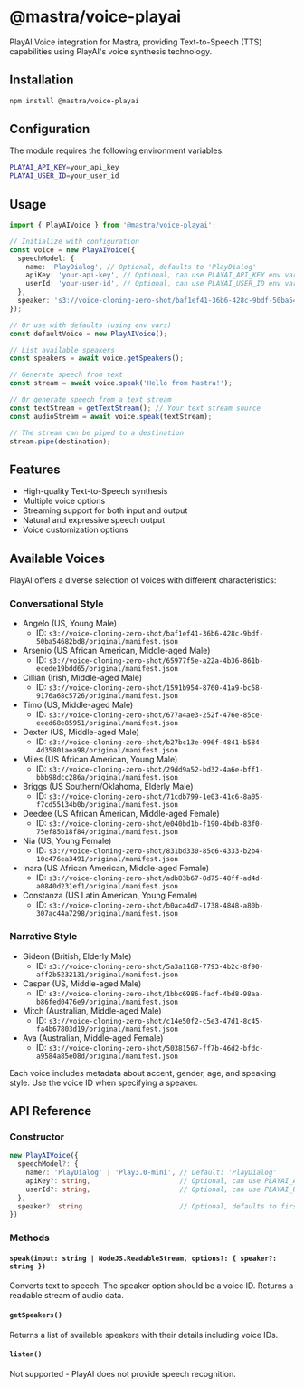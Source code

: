 # @mastra/voice-playai

PlayAI Voice integration for Mastra, providing Text-to-Speech (TTS) capabilities using PlayAI's voice synthesis technology.

## Installation

```bash
npm install @mastra/voice-playai
```

## Configuration

The module requires the following environment variables:

```bash
PLAYAI_API_KEY=your_api_key
PLAYAI_USER_ID=your_user_id
```

## Usage

```typescript
import { PlayAIVoice } from '@mastra/voice-playai';

// Initialize with configuration
const voice = new PlayAIVoice({
  speechModel: {
    name: 'PlayDialog', // Optional, defaults to 'PlayDialog'
    apiKey: 'your-api-key', // Optional, can use PLAYAI_API_KEY env var
    userId: 'your-user-id', // Optional, can use PLAYAI_USER_ID env var
  },
  speaker: 's3://voice-cloning-zero-shot/baf1ef41-36b6-428c-9bdf-50ba54682bd8/original/manifest.json', // Optional, defaults to first available voice
});

// Or use with defaults (using env vars)
const defaultVoice = new PlayAIVoice();

// List available speakers
const speakers = await voice.getSpeakers();

// Generate speech from text
const stream = await voice.speak('Hello from Mastra!');

// Or generate speech from a text stream
const textStream = getTextStream(); // Your text stream source
const audioStream = await voice.speak(textStream);

// The stream can be piped to a destination
stream.pipe(destination);
```

## Features

- High-quality Text-to-Speech synthesis
- Multiple voice options
- Streaming support for both input and output
- Natural and expressive speech output
- Voice customization options

## Available Voices

PlayAI offers a diverse selection of voices with different characteristics:

### Conversational Style

- Angelo (US, Young Male)
  - ID: `s3://voice-cloning-zero-shot/baf1ef41-36b6-428c-9bdf-50ba54682bd8/original/manifest.json`
- Arsenio (US African American, Middle-aged Male)
  - ID: `s3://voice-cloning-zero-shot/65977f5e-a22a-4b36-861b-ecede19bdd65/original/manifest.json`
- Cillian (Irish, Middle-aged Male)
  - ID: `s3://voice-cloning-zero-shot/1591b954-8760-41a9-bc58-9176a68c5726/original/manifest.json`
- Timo (US, Middle-aged Male)
  - ID: `s3://voice-cloning-zero-shot/677a4ae3-252f-476e-85ce-eeed68e85951/original/manifest.json`
- Dexter (US, Middle-aged Male)
  - ID: `s3://voice-cloning-zero-shot/b27bc13e-996f-4841-b584-4d35801aea98/original/manifest.json`
- Miles (US African American, Young Male)
  - ID: `s3://voice-cloning-zero-shot/29dd9a52-bd32-4a6e-bff1-bbb98dcc286a/original/manifest.json`
- Briggs (US Southern/Oklahoma, Elderly Male)
  - ID: `s3://voice-cloning-zero-shot/71cdb799-1e03-41c6-8a05-f7cd55134b0b/original/manifest.json`
- Deedee (US African American, Middle-aged Female)
  - ID: `s3://voice-cloning-zero-shot/e040bd1b-f190-4bdb-83f0-75ef85b18f84/original/manifest.json`
- Nia (US, Young Female)
  - ID: `s3://voice-cloning-zero-shot/831bd330-85c6-4333-b2b4-10c476ea3491/original/manifest.json`
- Inara (US African American, Middle-aged Female)
  - ID: `s3://voice-cloning-zero-shot/adb83b67-8d75-48ff-ad4d-a0840d231ef1/original/manifest.json`
- Constanza (US Latin American, Young Female)
  - ID: `s3://voice-cloning-zero-shot/b0aca4d7-1738-4848-a80b-307ac44a7298/original/manifest.json`

### Narrative Style

- Gideon (British, Elderly Male)
  - ID: `s3://voice-cloning-zero-shot/5a3a1168-7793-4b2c-8f90-aff2b5232131/original/manifest.json`
- Casper (US, Middle-aged Male)
  - ID: `s3://voice-cloning-zero-shot/1bbc6986-fadf-4bd8-98aa-b86fed0476e9/original/manifest.json`
- Mitch (Australian, Middle-aged Male)
  - ID: `s3://voice-cloning-zero-shot/c14e50f2-c5e3-47d1-8c45-fa4b67803d19/original/manifest.json`
- Ava (Australian, Middle-aged Female)
  - ID: `s3://voice-cloning-zero-shot/50381567-ff7b-46d2-bfdc-a9584a85e08d/original/manifest.json`

Each voice includes metadata about accent, gender, age, and speaking style. Use the voice ID when specifying a speaker.

## API Reference

### Constructor

```typescript
new PlayAIVoice({
  speechModel?: {
    name?: 'PlayDialog' | 'Play3.0-mini', // Default: 'PlayDialog'
    apiKey?: string,                      // Optional, can use PLAYAI_API_KEY env var
    userId?: string,                      // Optional, can use PLAYAI_USER_ID env var
  },
  speaker?: string                        // Optional, defaults to first available voice ID
})
```

### Methods

#### `speak(input: string | NodeJS.ReadableStream, options?: { speaker?: string })`

Converts text to speech. The speaker option should be a voice ID. Returns a readable stream of audio data.

#### `getSpeakers()`

Returns a list of available speakers with their details including voice IDs.

#### `listen()`

Not supported - PlayAI does not provide speech recognition.
